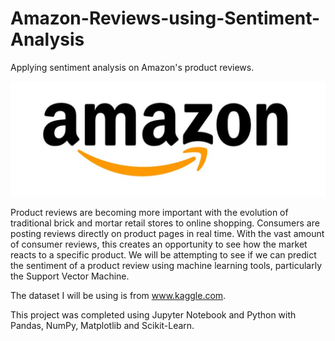 # Amazon-Reviews-using-Sentiment-Analysis
Applying sentiment analysis on Amazon's product reviews.

<img src="Amazon.jpg">

Product reviews are becoming more important with the evolution of traditional brick and mortar retail stores to online shopping. Consumers are posting reviews directly on product pages in real time. With the vast amount of consumer reviews, this creates an opportunity to see how the market reacts to a specific product.
We will be attempting to see if we can predict the sentiment of a product review using machine learning tools, particularly the Support Vector Machine.

The dataset I will be using is from www.kaggle.com.

This project was completed using Jupyter Notebook and Python with Pandas, NumPy, Matplotlib and Scikit-Learn.
